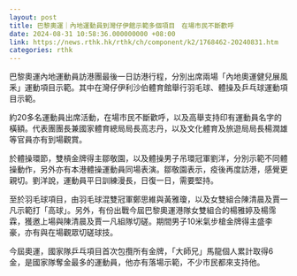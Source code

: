 ```yaml
---
layout: post
title: 巴黎奧運｜內地運動員到灣仔伊館示範多個項目　在場市民不斷歡呼
date: 2024-08-31 10:58:36.000000000 +08:00
link: https://news.rthk.hk/rthk/ch/component/k2/1768462-20240831.htm
categories: rthk
---
```


巴黎奧運內地運動員訪港團最後一日訪港行程，分別出席兩場「內地奧運健兒展風釆」運動項目示範。其中在灣仔伊利沙伯體育館舉行羽毛球、體操及乒乓球運動項目示範。

約20多名運動員出席活動，在場市民不斷歡呼，以及高舉支持印有運動員名字的橫額。代表團團長兼國家體育總局局長高志丹，以及文化體育及旅遊局局長楊潤雄等官員亦有到場觀賞。

於體操環節，雙槓金牌得主鄒敬園，以及體操男子吊環冠軍劉洋，分別示範不同體操動作，另外亦有本港體操運動員同場表演。鄒敬園表示，疫後再度訪港，感覺更親切。劉洋說，運動員平日訓練漫長，日復一日，需要堅持。

至於羽毛球項目，由羽毛球混雙冠軍鄭思維與黃雅瓊，以及女雙組合陳清晨及賈一凡示範打「高球」。另外，有份出戰今屆巴黎奧運港隊女雙組合的楊雅婷及楊霈霖，獲邀上場與陳清晨及賈一凡組隊切磋。期間男子10米氣步槍金牌得主盛李豪，亦有與在場觀眾切磋球技。

今屆奧運，國家隊乒乓項目首次包攬所有金牌，「大師兄」馬龍個人累計取得6金，是國家隊奪金最多的運動員，他亦有落場示範，不少市民都來支持他。

